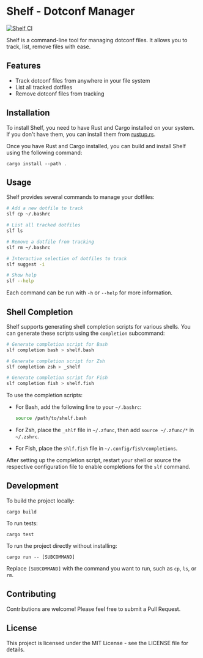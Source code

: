 # Shelf - Dotconf Manager

[![Shelf CI](https://github.com/ab22593k/shelf/actions/workflows/ci.yml/badge.svg)](https://github.com/ab22593k/shelf/actions/workflows/ci.yml)

Shelf is a command-line tool for managing dotconf files. It allows you to track, list, remove files with ease.

## Features

- Track dotconf files from anywhere in your file system
- List all tracked dotfiles
- Remove dotconf files from tracking

## Installation

To install Shelf, you need to have Rust and Cargo installed on your system. If you don't have them, you can install them from [rustup.rs](https://rustup.rs/).

Once you have Rust and Cargo installed, you can build and install Shelf using the following command:

```
cargo install --path .
```
## Usage

Shelf provides several commands to manage your dotfiles:

```bash
# Add a new dotfile to track
slf cp ~/.bashrc

# List all tracked dotfiles
slf ls

# Remove a dotfile from tracking
slf rm ~/.bashrc

# Interactive selection of dotfiles to track
slf suggest -i

# Show help
slf --help
```

Each command can be run with `-h` or `--help` for more information.

## Shell Completion

Shelf supports generating shell completion scripts for various shells. You can generate these scripts using the `completion` subcommand:

```bash
# Generate completion script for Bash
slf completion bash > shelf.bash

# Generate completion script for Zsh
slf completion zsh > _shelf

# Generate completion script for Fish
slf completion fish > shelf.fish
```

To use the completion scripts:

- For Bash, add the following line to your `~/.bashrc`:
  ```bash
  source /path/to/shelf.bash
  ```

- For Zsh, place the `_shlf` file in `~/.zfunc`, then add `source ~/.zfunc/*` in `~/.zshrc`.

- For Fish, place the `shlf.fish` file in `~/.config/fish/completions`.

After setting up the completion script, restart your shell or source the respective configuration file to enable completions for the `slf` command.

## Development

To build the project locally:

```
cargo build
```

To run tests:

```
cargo test
```
To run the project directly without installing:

```
cargo run -- [SUBCOMMAND]
```

Replace `[SUBCOMMAND]` with the command you want to run, such as `cp`, `ls`, or `rm`.

## Contributing

Contributions are welcome! Please feel free to submit a Pull Request.

## License

This project is licensed under the MIT License - see the LICENSE file for details.
